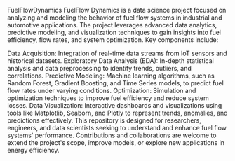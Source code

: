  FuelFlowDynamics
FuelFlow Dynamics is a data science project focused on analyzing and modeling the behavior of fuel flow systems in industrial and automotive applications. The project leverages advanced data analytics, predictive modeling, and visualization techniques to gain insights into fuel efficiency, flow rates, and system optimization.
Key components include:

Data Acquisition: Integration of real-time data streams from IoT sensors and historical datasets.
Exploratory Data Analysis (EDA): In-depth statistical analysis and data preprocessing to identify trends, outliers, and correlations.
Predictive Modeling: Machine learning algorithms, such as Random Forest, Gradient Boosting, and Time Series models, to predict fuel flow rates under varying conditions.
Optimization: Simulation and optimization techniques to improve fuel efficiency and reduce system losses.
Data Visualization: Interactive dashboards and visualizations using tools like Matplotlib, Seaborn, and Plotly to represent trends, anomalies, and predictions effectively.
This repository is designed for researchers, engineers, and data scientists seeking to understand and enhance fuel flow systems' performance. Contributions and collaborations are welcome to extend the project's scope, improve models, or explore new applications in energy efficiency.

